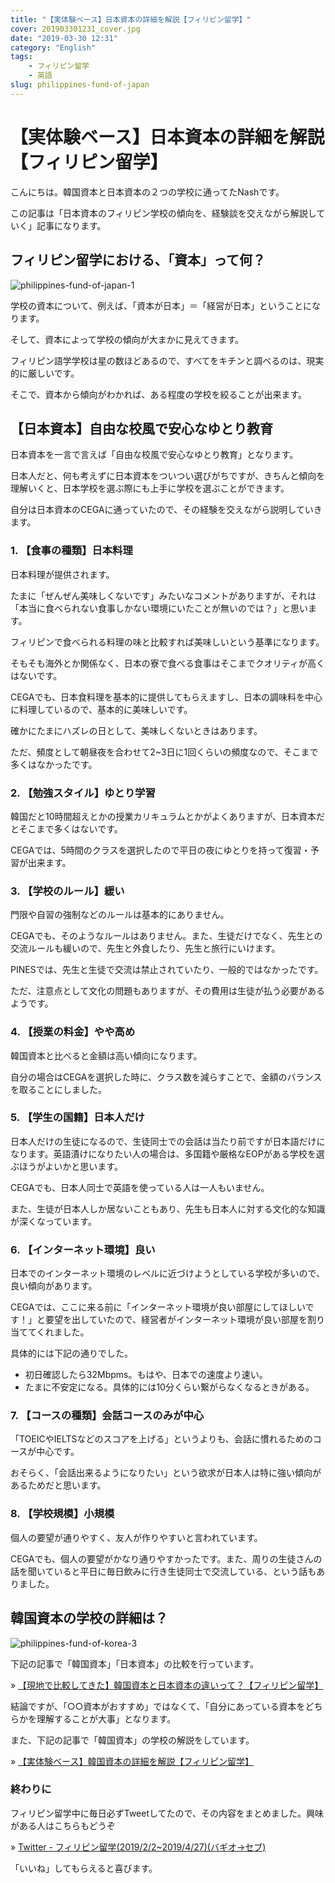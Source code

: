 ```yaml
---
title: "【実体験ベース】日本資本の詳細を解説【フィリピン留学】"
cover: 201903301231_cover.jpg
date: "2019-03-30 12:31"
category: "English"
tags:
    - フィリピン留学
    - 英語
slug: philippines-fund-of-japan
---
```


# 【実体験ベース】日本資本の詳細を解説【フィリピン留学】

こんにちは。韓国資本と日本資本の２つの学校に通ってたNashです。

この記事は「日本資本のフィリピン学校の傾向を、経験談を交えながら解説していく」記事になります。


## フィリピン留学における、「資本」って何？

![philippines-fund-of-japan-1](./201903301230_1.jpg)

学校の資本について、例えば、「資本が日本」＝「経営が日本」ということになります。

そして、資本によって学校の傾向が大まかに見えてきます。

フィリピン語学学校は星の数ほどあるので、すべてをキチンと調べるのは、現実的に厳しいです。

そこで、資本から傾向がわかれば、ある程度の学校を絞ることが出来ます。


## 【日本資本】自由な校風で安心なゆとり教育

日本資本を一言で言えば「自由な校風で安心なゆとり教育」となります。

日本人だと、何も考えずに日本資本をついつい選びがちですが、きちんと傾向を理解いくと、日本学校を選ぶ際にも上手に学校を選ぶことができます。

自分は日本資本のCEGAに通っていたので、その経験を交えながら説明していきます。

### 1. 【食事の種類】日本料理

日本料理が提供されます。

たまに「ぜんぜん美味しくないです」みたいなコメントがありますが、それは「本当に食べられない食事しかない環境にいたことが無いのでは？」と思います。

フィリピンで食べられる料理の味と比較すれば美味しいという基準になります。

そもそも海外とか関係なく、日本の寮で食べる食事はそこまでクオリティが高くはないです。

CEGAでも、日本食料理を基本的に提供してもらえますし、日本の調味料を中心に料理しているので、基本的に美味しいです。

確かにたまにハズレの日として、美味しくないときはあります。

ただ、頻度として朝昼夜を合わせて2~3日に1回くらいの頻度なので、そこまで多くはなかったです。

   

### 2. 【勉強スタイル】ゆとり学習

韓国だと10時間超えとかの授業カリキュラムとかがよくありますが、日本資本だとそこまで多くはないです。

CEGAでは、5時間のクラスを選択したので平日の夜にゆとりを持って復習・予習が出来ます。

   
### 3. 【学校のルール】緩い

門限や自習の強制などのルールは基本的にありません。

CEGAでも、そのようなルールはありません。また、生徒だけでなく、先生との交流ルールも緩いので、先生と外食したり、先生と旅行にいけます。

PINESでは、先生と生徒で交流は禁止されていたり、一般的ではなかったです。

ただ、注意点として文化の問題もありますが、その費用は生徒が払う必要があるようです。



### 4. 【授業の料金】やや高め

韓国資本と比べると金額は高い傾向になります。

自分の場合はCEGAを選択した時に、クラス数を減らすことで、金額のバランスを取ることにしました。

   
### 5. 【学生の国籍】日本人だけ

日本人だけの生徒になるので、生徒同士での会話は当たり前ですが日本語だけになります。英語漬けになりたい人の場合は、多国籍や厳格なEOPがある学校を選ぶほうがよいかと思います。

CEGAでも、日本人同士で英語を使っている人は一人もいません。

また、生徒が日本人しか居ないこともあり、先生も日本人に対する文化的な知識が深くなっています。   

### 6. 【インターネット環境】良い

日本でのインターネット環境のレベルに近づけようとしている学校が多いので、良い傾向があります。

CEGAでは、ここに来る前に「インターネット環境が良い部屋にしてほしいです！」と要望を出していたので、経営者がインターネット環境が良い部屋を割り当ててくれました。

具体的には下記の通りでした。

- 初日確認したら32Mbpms。もはや、日本での速度より速い。
- たまに不安定になる。具体的には10分くらい繋がらなくなるときがある。

### 7. 【コースの種類】会話コースのみが中心

「TOEICやIELTSなどのスコアを上げる」というよりも、会話に慣れるためのコースが中心です。

おそらく、「会話出来るようになりたい」という欲求が日本人は特に強い傾向があるためだと思います。   

### 8. 【学校規模】小規模

個人の要望が通りやすく、友人が作りやすいと言われています。

CEGAでも、個人の要望がかなり通りやすかったです。また、周りの生徒さんの話を聞いていると平日に毎日飲みに行き生徒同士で交流している、という話もありました。

## 韓国資本の学校の詳細は？

![philippines-fund-of-korea-3](./201903301230_3.jpg)

下記の記事で「韓国資本」「日本資本」の比較を行っています。

» [【現地で比較してきた】韓国資本と日本資本の違いって？【フィリピン留学】](./philippines-fund-comparison)

結論ですが、「○○資本がおすすめ」ではなくて、「自分にあっている資本をどちらかを理解することが大事」となります。

また、下記の記事で「韓国資本」の学校の解説をしています。

» [【実体験ベース】韓国資本の詳細を解説【フィリピン留学】](./philippines-fund-of-korea)

### 終わりに

フィリピン留学中に毎日必ずTweetしてたので、その内容をまとめました。興味がある人はこちらもどうぞ

» [Twitter - フィリピン留学(2019/2/2~2019/4/27)(バギオ→セブ)](https://twitter.com/i/moments/1108015112575541249)

「いいね」してもらえると喜びます。

